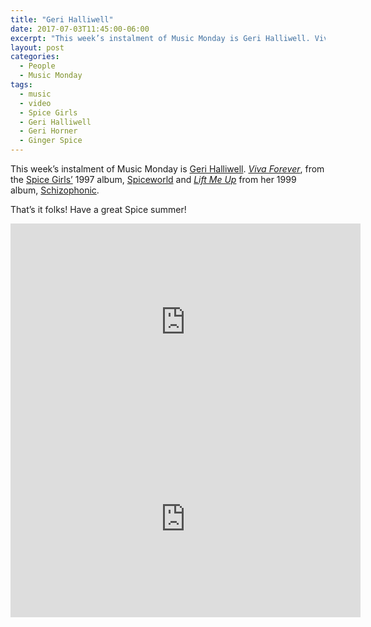 ```yaml
---
title: "Geri Halliwell"
date: 2017-07-03T11:45:00-06:00
excerpt: "This week’s instalment of Music Monday is Geri Halliwell. Viva Forever from the Spice Girls’ 1997 album, Spiceworld, and Lift Me Up from her 1999 album, Schizophonic"
layout: post
categories:
  - People
  - Music Monday
tags:
  - music
  - video
  - Spice Girls
  - Geri Halliwell
  - Geri Horner
  - Ginger Spice
---
```

This week’s instalment of Music Monday is [Geri Halliwell](http://www.gerihalliwell.com/). [_Viva Forever_](https://en.wikipedia.org/wiki/Viva_Forever), from the [Spice Girls’](https://www.thespicegirls.com/) 1997 album, [Spiceworld](https://en.wikipedia.org/wiki/Spiceworld_(album)) and [_Lift Me Up_](https://en.wikipedia.org/wiki/Lift_Me_Up_(Geri_Halliwell_song)) from her 1999 album, [Schizophonic](https://en.wikipedia.org/wiki/Schizophonic_(Geri_Halliwell_album)).

That’s it folks! Have a great Spice summer!

<div class="video-container">
  <iframe width="560" height="315" src="https://www.youtube.com/embed/3wkuqRFXNvI" frameborder="0" allowfullscreen></iframe>
</div>

<div class="video-container">
  <iframe width="560" height="315" src="https://www.youtube.com/embed/cVp9P1-fBy8" frameborder="0" allowfullscreen></iframe>
</div>
